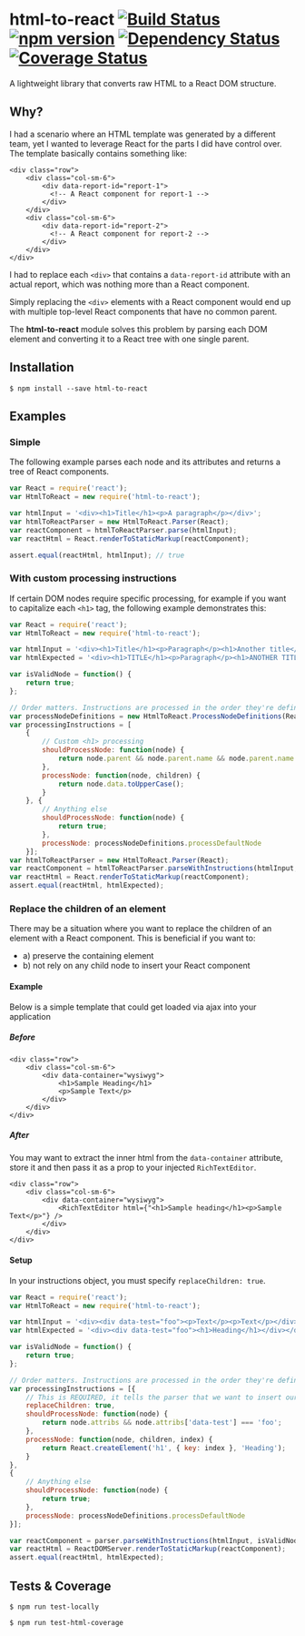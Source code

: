 # html-to-react [![Build Status](https://travis-ci.org/mikenikles/html-to-react.svg?branch=master)](https://travis-ci.org/mikenikles/html-to-react) [![npm version](https://badge.fury.io/js/html-to-react.svg)](http://badge.fury.io/js/html-to-react) [![Dependency Status](https://david-dm.org/mikenikles/html-to-react.svg)](https://david-dm.org/mikenikles/html-to-react) [![Coverage Status](https://coveralls.io/repos/mikenikles/html-to-react/badge.svg?branch=master)](https://coveralls.io/r/mikenikles/html-to-react?branch=master)
A lightweight library that converts raw HTML to a React DOM structure.

## Why?
I had a scenario where an HTML template was generated by a different team, yet I wanted to leverage React for the parts
I did have control over. The template basically contains something like:

```
<div class="row">
    <div class="col-sm-6">
        <div data-report-id="report-1">
          <!-- A React component for report-1 -->
        </div>
    </div>
    <div class="col-sm-6">
        <div data-report-id="report-2">
          <!-- A React component for report-2 -->
        </div>
    </div>
</div>
```

I had to replace each `<div>` that contains a `data-report-id` attribute with an actual report, which was nothing more
than a React component.

Simply replacing the `<div>` elements with a React component would end up with multiple top-level React components
that have no common parent.

The **html-to-react** module solves this problem by parsing each DOM element and converting it to a React tree with one
single parent.

## Installation

`$ npm install --save html-to-react`

## Examples

### Simple

The following example parses each node and its attributes and returns a tree of React components.

```javascript
var React = require('react');
var HtmlToReact = new require('html-to-react');

var htmlInput = '<div><h1>Title</h1><p>A paragraph</p></div>';
var htmlToReactParser = new HtmlToReact.Parser(React);
var reactComponent = htmlToReactParser.parse(htmlInput);
var reactHtml = React.renderToStaticMarkup(reactComponent);

assert.equal(reactHtml, htmlInput); // true
```

### With custom processing instructions

If certain DOM nodes require specific processing, for example if you want to capitalize each `<h1>` tag, the following
example demonstrates this:

```javascript
var React = require('react');
var HtmlToReact = new require('html-to-react');

var htmlInput = '<div><h1>Title</h1><p>Paragraph</p><h1>Another title</h1></div>';
var htmlExpected = '<div><h1>TITLE</h1><p>Paragraph</p><h1>ANOTHER TITLE</h1></div>';

var isValidNode = function() {
    return true;
};

// Order matters. Instructions are processed in the order they're defined
var processNodeDefinitions = new HtmlToReact.ProcessNodeDefinitions(React);
var processingInstructions = [
    {
        // Custom <h1> processing
        shouldProcessNode: function(node) {
            return node.parent && node.parent.name && node.parent.name === 'h1';
        },
        processNode: function(node, children) {
            return node.data.toUpperCase();
        }
    }, {
        // Anything else
        shouldProcessNode: function(node) {
            return true;
        },
        processNode: processNodeDefinitions.processDefaultNode
    }];
var htmlToReactParser = new HtmlToReact.Parser(React);
var reactComponent = htmlToReactParser.parseWithInstructions(htmlInput, isValidNode, processingInstructions);
var reactHtml = React.renderToStaticMarkup(reactComponent);
assert.equal(reactHtml, htmlExpected);
```

### Replace the children of an element

There may be a situation where you want to replace the children of an element with a React component. This is
beneficial if you want to:
- a) preserve the containing element
- b) not rely on any child node to insert your React component

#### Example

Below is a simple template that could get loaded via ajax into your application

##### Before
```
<div class="row">
    <div class="col-sm-6">
        <div data-container="wysiwyg">
            <h1>Sample Heading</h1>
            <p>Sample Text</p>
        </div>
    </div>
</div>
```

##### After

You may want to extract the inner html from the `data-container` attribute, store it and then pass it as a
prop to your injected `RichTextEditor`.

```
<div class="row">
    <div class="col-sm-6">
        <div data-container="wysiwyg">
            <RichTextEditor html={"<h1>Sample heading</h1><p>Sample Text</p>"} />
        </div>
    </div>
</div>
```

#### Setup

In your instructions object, you must specify `replaceChildren: true`.

```javascript
var React = require('react');
var HtmlToReact = new require('html-to-react');

var htmlInput = '<div><div data-test="foo"><p>Text</p><p>Text</p></div></div>';
var htmlExpected = '<div><div data-test="foo"><h1>Heading</h1></div></div>';

var isValidNode = function() {
    return true;
};

// Order matters. Instructions are processed in the order they're defined
var processingInstructions = [{
    // This is REQUIRED, it tells the parser that we want to insert our React component as a child
    replaceChildren: true,
    shouldProcessNode: function(node) {
        return node.attribs && node.attribs['data-test'] === 'foo';
    },
    processNode: function(node, children, index) {
        return React.createElement('h1', { key: index }, 'Heading');
    }
},
{
    // Anything else
    shouldProcessNode: function(node) {
        return true;
    },
    processNode: processNodeDefinitions.processDefaultNode
}];

var reactComponent = parser.parseWithInstructions(htmlInput, isValidNode, processingInstructions);
var reactHtml = ReactDOMServer.renderToStaticMarkup(reactComponent);
assert.equal(reactHtml, htmlExpected);
```

## Tests & Coverage

`$ npm run test-locally`

`$ npm run test-html-coverage`

